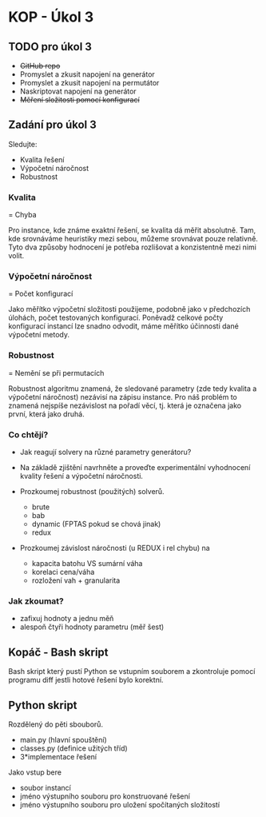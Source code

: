 KOP - Úkol 3
============
## TODO pro úkol 3
- ~~GitHub repo~~
- Promyslet a zkusit napojení na generátor
- Promyslet a zkusit napojení na permutátor
- Naskriptovat napojení na generátor
- ~~Měření složitosti pomocí konfigurací~~

## Zadání pro úkol 3

Sledujte:
- Kvalita řešení
- Výpočetní náročnost
- Robustnost

### Kvalita 
= Chyba

Pro instance, kde známe exaktní řešení, se kvalita dá měřit absolutně. Tam, kde srovnáváme heuristiky mezi sebou, můžeme srovnávat pouze relativně. Tyto dva způsoby hodnocení je potřeba rozlišovat a konzistentně mezi nimi volit.

### Výpočetní náročnost
= Počet konfigurací

Jako měřítko výpočetní složitosti použijeme, podobně jako v předchozích úlohách, počet testovaných konfigurací. Poněvadž celkové počty konfigurací instancí lze snadno odvodit, máme měřítko účinnosti dané výpočetní metody.

### Robustnost
= Nemění se při permutacích

Robustnost algoritmu znamená, že sledované parametry (zde tedy kvalita a výpočetní náročnost) nezávisí na zápisu instance. Pro náš problém to znamená nejspíše nezávislost na pořadí věcí, tj. která je označena jako první, která jako druhá.

### Co chtějí?
- Jak reagují solvery na různé parametry generátoru?
- Na základě zjištění navrhněte a proveďte experimentální vyhodnocení kvality řešení a výpočetní náročnosti.

- Prozkoumej robustnost (použitých) solverů.
  - brute
  - bab
  - dynamic (FPTAS pokud se chová jinak)
  - redux

- Prozkoumej závislost náročnosti (u REDUX i rel chybu) na
  - kapacita batohu VS sumární váha
  - korelaci cena/váha
  - rozložení vah + granularita

### Jak zkoumat?
  - zafixuj hodnoty a jednu měň
  - alespoň čtyři hodnoty parametru (měř šest)
  


## Kopáč - Bash skript
Bash skript který pustí Python se vstupním souborem a zkontroluje pomocí programu diff jestli hotové řešení bylo korektní.

## Python skript
Rozdělený do pěti sbouborů.
 - main.py (hlavní spouštění)
 - classes.py (definice užitých tříd)
 - 3*implementace řešení

Jako vstup bere 
- soubor instancí
- jméno výstupního souboru pro konstruované řešení
- jméno výstupního souboru pro uložení spočítaných složitostí
